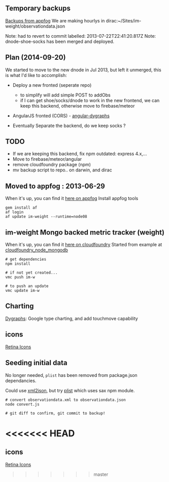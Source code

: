 ## Temporary backups
[Backups from appfog](http://im-weight.aws.af.cm/)
We are making hourlys in dirac:~/Sites/im-weight/observationdata.json

Note: had to revert to commit labelled: 2013-07-22T22:41:20.817Z
Note: dnode-shoe-socks has been merged and deployed.


## Plan (2014-09-20)
We started to move to the new dnode in Jul 2013, but left it unmerged, this is what I'd like to accomplish:

- Deploy a new fronted (seperate repo)
    - to simplify will add simple POST to addObs
    - if I can get shoe/socks/dnode to work in the new frontend, we can keep this backend, otherwise move to firebase/meteor

- AngularJS fronted (CORS) - [angular-dygraphs](http://cdjackson.github.io/angular-dygraphs/)
- Eventually Separate the backend, do we keep socks ?

## TODO

* If we are keeping this backend, fix npm outdated: express 4.x,...
* Move to firebase/meteor/angular
* remove cloudfoundry package (npm)
* mv backup script to repo.. on darwin, and dirac

## Moved to appfog : 2013-06-29
When it's up, you can find it [here on appfog](http://im-weight.aws.af.cm/)
Install appfog tools

    gem install af
    af login
    af update im-weight --runtime=node08


## im-weight Mongo backed metric tracker (weight)
When it's up, you can find it [here on cloudfoundry](http://im-w.cloudfoundry.com)
Started from example at
  [cloudfoundry_node_mongodb](https://github.com/gatesvp/cloudfoundry_node_mongodb.git)

    # get dependencies
    npm install
    
    # if not yet created...
    vmc push im-w
    
    # to push an update
    vmc update im-w

## Charting
[Dygraphs](http://dygraphs.com/): Google type charting, and add touchmove capability

## icons

[Retina Icons](http://www.iconfinder.com/search/1/?q=iconset%3Atwg_retina_icons)

## Seeding initial data

No longer needed, `plist` has been removed from package.json dependancies.

Could use [xml2json](https://github.com/buglabs/node-xml2json), but try [plist](https://github.com/TooTallNate/node-plist) which uses sax npm module.

    # convert observationdata.xml to observationdata.json
    node convert.js
    
    # git diff to confirm, git commit to backup!

<<<<<<< HEAD
=======
## icons

[Retina Icons](http://www.iconfinder.com/search/1/?q=iconset%3Atwg_retina_icons)
>>>>>>> master

